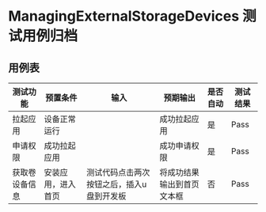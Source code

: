 # ManagingExternalStorageDevices 测试用例归档

## 用例表

| 测试功能       | 预置条件           | 输入                                      | 预期输出                   | 是否自动 | 测试结果 |
| -------------- | ------------------ | ----------------------------------------- | -------------------------- | -------- | -------- |
| 拉起应用       | 设备正常运行       |                                           | 成功拉起应用               | 是       | Pass     |
| 申请权限       | 成功拉起应用       |                                           | 成功申请权限               | 是       | Pass     |
| 获取卷设备信息 | 安装应用，进入首页 | 测试代码点击两次按钮之后，插入u盘到开发板 | 将成功结果输出到首页文本框 | 否       | Pass     |

